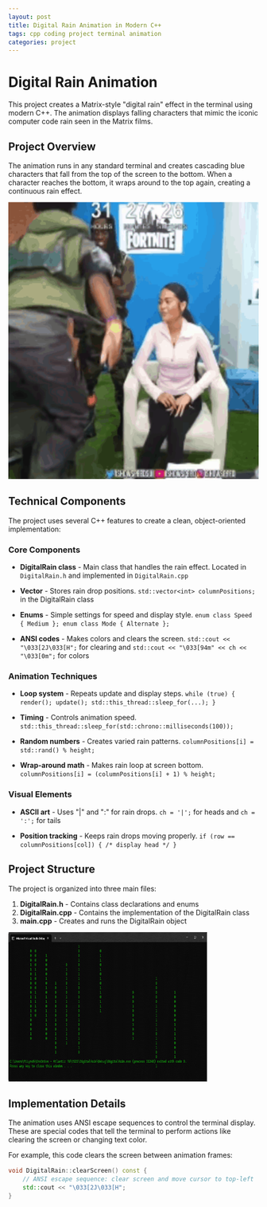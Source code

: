 ```yaml
---
layout: post
title: Digital Rain Animation in Modern C++
tags: cpp coding project terminal animation
categories: project
---
```


# Digital Rain Animation

This project creates a Matrix-style "digital rain" effect in the terminal using modern C++. The animation displays falling characters that mimic the iconic computer code rain seen in the Matrix films.

## Project Overview

The animation runs in any standard terminal and creates cascading blue characters that fall from the top of the screen to the bottom. When a character reaches the bottom, it wraps around to the top again, creating a continuous rain effect.

<img src="https://raw.githubusercontent.com/G00405014/digital-rain-cpp/main/assets/speed.gif" width="1908" height="556">

## Technical Components

The project uses several C++ features to create a clean, object-oriented implementation:

### Core Components

- **DigitalRain class** - Main class that handles the rain effect.
  Located in `DigitalRain.h` and implemented in `DigitalRain.cpp`

- **Vector** - Stores rain drop positions.
  `std::vector<int> columnPositions;` in the DigitalRain class

- **Enums** - Simple settings for speed and display style.
  `enum class Speed { Medium }; enum class Mode { Alternate };`

- **ANSI codes** - Makes colors and clears the screen.
  `std::cout << "\033[2J\033[H";` for clearing and `std::cout << "\033[94m" << ch << "\033[0m";` for colors

### Animation Techniques

- **Loop system** - Repeats update and display steps.
  `while (true) { render(); update(); std::this_thread::sleep_for(...); }`

- **Timing** - Controls animation speed.
  `std::this_thread::sleep_for(std::chrono::milliseconds(100));`

- **Random numbers** - Creates varied rain patterns.
  `columnPositions[i] = std::rand() % height;`

- **Wrap-around math** - Makes rain loop at screen bottom.
  `columnPositions[i] = (columnPositions[i] + 1) % height;`

### Visual Elements

- **ASCII art** - Uses "|" and ":" for rain drops.
  `ch = '|';` for heads and `ch = ':';` for tails

- **Position tracking** - Keeps rain drops moving properly.
  `if (row == columnPositions[col]) { /* display head */ }`

## Project Structure

The project is organized into three main files:

1. **DigitalRain.h** - Contains class declarations and enums
2. **DigitalRain.cpp** - Contains the implementation of the DigitalRain class
3. **main.cpp** - Creates and runs the DigitalRain object

<img src="https://raw.githubusercontent.com/DenisJ123/digital-rain-cpp/main/docs/assets/images/DigitalRainDev1.png" width="400" height="300">

## Implementation Details

The animation uses ANSI escape sequences to control the terminal display. These are special codes that tell the terminal to perform actions like clearing the screen or changing text color.

For example, this code clears the screen between animation frames:
```cpp
void DigitalRain::clearScreen() const {
    // ANSI escape sequence: clear screen and move cursor to top-left
    std::cout << "\033[2J\033[H";
}
